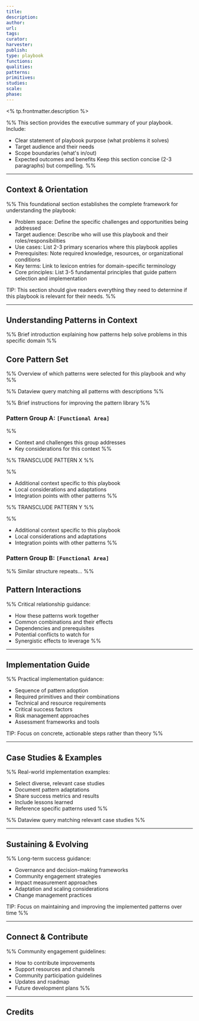 ```yaml
---
title: 
description: 
author: 
url: 
tags: 
curator: 
harvester: 
publish: 
type: playbook
functions: 
qualities: 
patterns: 
primitives: 
studies: 
scale: 
phase:
---
```


<% tp.frontmatter.description %>

%%
This section provides the executive summary of your playbook. Include:
- Clear statement of playbook purpose (what problems it solves)
- Target audience and their needs
- Scope boundaries (what's in/out)
- Expected outcomes and benefits
Keep this section concise (2-3 paragraphs) but compelling. %%

---

## Context & Orientation

%% This foundational section establishes the complete framework for understanding the playbook:
- Problem space: Define the specific challenges and opportunities being addressed
- Target audience: Describe who will use this playbook and their roles/responsibilities
- Use cases: List 2-3 primary scenarios where this playbook applies
- Prerequisites: Note required knowledge, resources, or organizational conditions
- Key terms: Link to lexicon entries for domain-specific terminology
- Core principles: List 3-5 fundamental principles that guide pattern selection and implementation

TIP: This section should give readers everything they need to determine if this playbook is relevant for their needs. %%
 
---

## Understanding Patterns in Context

%% Brief introduction explaining how patterns help solve problems in this specific domain %%

## Core Pattern Set

%% Overview of which patterns were selected for this playbook and why %%

%% Dataview query matching all patterns with descriptions %%

%% Brief instructions for improving the pattern library %%

### Pattern Group A: `[Functional Area]`

%% 
- Context and challenges this group addresses
- Key considerations for this context 
%%

%% TRANSCLUDE PATTERN X %%

%% 
- Additional context specific to this playbook
- Local considerations and adaptations
- Integration points with other patterns 
%%

%% TRANSCLUDE PATTERN Y %%

%% 
- Additional context specific to this playbook
- Local considerations and adaptations
- Integration points with other patterns 
%%

### Pattern Group B: `[Functional Area]`

%% Similar structure repeats... %%

## Pattern Interactions

%% Critical relationship guidance:
- How these patterns work together
- Common combinations and their effects
- Dependencies and prerequisites
- Potential conflicts to watch for
- Synergistic effects to leverage %%

---

## Implementation Guide

%% Practical implementation guidance:
- Sequence of pattern adoption
- Required primitives and their combinations
- Technical and resource requirements
- Critical success factors
- Risk management approaches
- Assessment frameworks and tools

TIP: Focus on concrete, actionable steps rather than theory %%

---

## Case Studies & Examples

%% Real-world implementation examples:
- Select diverse, relevant case studies
- Document pattern adaptations
- Share success metrics and results
- Include lessons learned
- Reference specific patterns used %%

%% Dataview query matching relevant case studies %%
 
---

## Sustaining & Evolving

%% Long-term success guidance:
- Governance and decision-making frameworks
- Community engagement strategies
- Impact measurement approaches
- Adaptation and scaling considerations
- Change management practices

TIP: Focus on maintaining and improving the implemented patterns over time %%

---

## Connect & Contribute

%% Community engagement guidelines:
- How to contribute improvements
- Support resources and channels
- Community participation guidelines
- Updates and roadmap
- Future development plans %%
 
---

## Credits